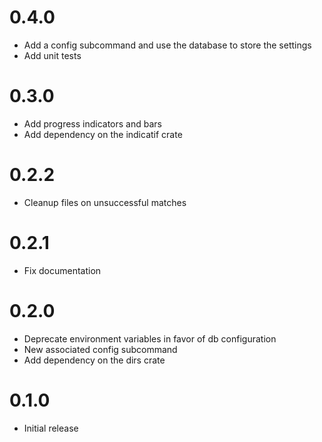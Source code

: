 # 0.4.0
* Add a config subcommand and use the database to store the settings
* Add unit tests

# 0.3.0
* Add progress indicators and bars
* Add dependency on the indicatif crate

# 0.2.2
* Cleanup files on unsuccessful matches

# 0.2.1
* Fix documentation

# 0.2.0
* Deprecate environment variables in favor of db configuration
* New associated config subcommand
* Add dependency on the dirs crate

# 0.1.0
* Initial release